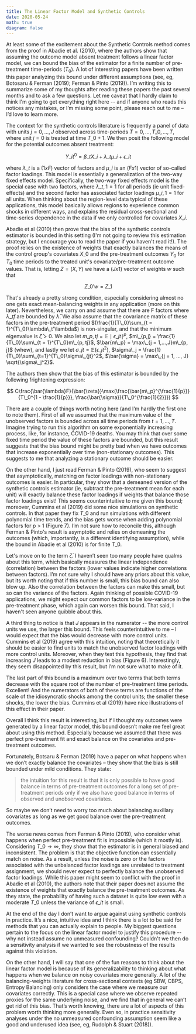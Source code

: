 ```yaml
---
title: The Linear Factor Model and Synthetic Controls
date: 2020-05-24
math: true
diagram: false
---
```

At least some of the excitement about the Synthetic Controls method comes from the proof in Abadie et al. (2010), where the authors show that assuming the outcome model absent treatment follows a linear factor model, we can bound the bias of the estimator for a finite number of pre-treatment time-periods ($T_0$). A lot of interesting papers have been written this paper analyzing this bound under different assumptions (see, eg, Botosaru & Ferman (2019); Ferman & Pinto (2019)). I’m writing this to summarize some of my thoughts after reading these papers the past several months and to ask a few questions. Let me caveat that I hardly claim to think I'm going to get everything right here -- and if anyone who reads this notices any mistakes, or I’m missing some point, please reach out to me – I’d love to learn more.

The context for the synthetic controls literature is frequently a panel of data with units $j = 0, ..., J$ observed across time-periods $T = 0, ..., T\_0, ..., T$, where unit $j = 0$ is treated at time $T\_0 + 1$. We then posit the following model for the potential outcomes absent treatment:

$$
Y\_{it}^0 = \beta\_tX\_i + \lambda\_t\mu\_i + \epsilon\_{it}
$$

where $\lambda\_t$ is a $(1 x F)$ vector of factors and $\mu\_i$ is an $(F x 1)$ vector of so-called factor loadings. This model is essentially a generalization of the two-way fixed effects model. Specifically, the two-way fixed effects model is the special case with two factors, where $\lambda\_{t, 1} = 1$ for all periods (ie unit fixed-effects) and the second factor has associated factor loadings $\mu\_{i, 1} = 1$ for all units. When thinking about the region-level data typical of these applications, this model basically allows regions to experience common shocks in different ways, and explains the residual cross-sectional and time-series dependence in the data if we only controlled for covariates $X\_i$.

Abadie et al (2010) then prove that the bias of the synthetic controls estimator is bounded in this setting (I'm not going to review this estimation strategy, but I encourage you to read the paper if you haven't read it!). The proof relies on the existence of weights that exactly balances the means of the control group's covariates $X\_0$ and the pre-treatment outcomes $Y_0$ for $T_0$ time periods to the treated unit's covariate/pre-treatment outcome values. That is, letting $Z = (X, Y)$ we have a $(J x 1)$ vector of weights $w$ such that 

$$
Z\_0'w = Z\_1
$$

That's already a pretty strong condition, especially considering almost no one gets exact mean-balancing weights in any application (more on this later). Nevertheless, we carry on and assume that there are F factors where $\lambda\_{tf}$ are bounded by $\bar{\lambda}$. We also assume that the covariance matrix of these factors in the pre-treatment period $(\frac{1}{T\_0}\sum_{t = 1}^{T\_0}\lambda\_t'\lambda$) is non-singular, and that the minimum eigenvalue is $\bar{\zeta} > 0$. We also let $m\_{p, tj} = \mathbb{E}\mid\epsilon\_{jt}\mid^p$, $m\_{p,j} = \frac{1}{T\_0}\sum\_{t = 1}^{T\_0}m\_{p, tj}$, $\bar{m\_p} = \max\_{j = 1,...,J}m\_{p, j}$ (whew), and lastly we let $\sigma\_{jt} = \mathbb{E}(\epsilon\_{jt}^2)$, $\sigma\_j = \frac{1}{T\_0}\sum\_{t=1}^{T\_0}\sigma\_{jt}^2$, $\bar{\sigma} = \max\_{j = 1, ..., J} \sqrt{\sigma\_j^2}$.

The authors then show that the bias of this estimator is bounded by the following frightening expression:

$$
C\frac{\bar{\lambda}F}{\bar{\zeta}}\max(\frac{\bar{m\_p}^{\frac{1}{p}}}{T\_0^{1 - \frac{1}{p}}}, \frac{\bar{\sigma}}{T\_0^{\frac{1}{2}}})
$$ 

There are a couple of things worth noting here (and I’m hardly the first one to note them). First of all we assumed that the maximum value of the unobserved factors is bounded across all time periods from $t = 1,..., T$. Imagine trying to run this algorithm on some exponentially increasing process, like, for instance, COVID-19 deaths. You may think that over some fixed time period the value of these factors are bounded, but this result suggests that the bias bound might be pretty bad when we have outcomes that increase exponentially over time (non-stationary outcomes). This suggests to me that analyzing a stationary outcome should be easier. 

On the other hand, I just read Ferman & Pinto (2019), who seem to suggest that asymptotically, matching on factor loadings with non-stationary outcomes is easier. In particular, they show that a demeaned version of the synthetic controls estimator (ie, subtract the pre-treatment mean for each unit) will exactly balance these factor loadings if weights that balance those factor loadings exist! This seems counterintuitive to me given this bound; moreover, Cummins et al (2019) did some nice simulations on synthetic controls. In that paper they fix $T\_0$ and run simulations with different polynomial time trends, and the bias gets worse when adding polynomial factors for p > 1 (Figure 7). I’m not sure how to reconcile this, although Ferman & Pinto's result is asymptotic and relies on demeaning the outcomes (which, importantly, is a different identifying assumption), while the bound in Abadie et al (2010) is for finite $T\_0$.

Let's move on to the term $\bar{\zeta}$. I haven’t seen too many people have qualms about this term, which basically measures the linear independence (correlation) between the factors (lower values indicate higher correlations between factors). I’m not sure why I should have any priors about this value, but its worth noting that if this number is small, this bias bound can also blow up. Also the correlation between the factors can make this small, but so can the variance of the factors. Again thinking of possible COVID-19 applications, we might expect our common factors to be low-variance in the pre-treatment phase, which again can worsen this bound. That said, I haven't seen anyone quibble about this. 

A third thing to notice is that $J$ appears in the numerator -- the more control units we use, the larger this bound. This feels counterintuitive to me – I would expect that the bias would decrease with more control units. Cummins et al (2019) agree with this intuition, noting that theoretically it should be easier to find units to match the unobserved factor loadings with more control units. Moreover, when they test this hypothesis, they find that increasing $J$ leads to a modest reduction in bias (Figure 6). Interestingly, they seem disappointed by this result, but I’m not sure what to make of it.

The last part of this bound is a maximum over two terms that both terms decrease with the square root of the number of pre-treatment time periods. Excellent! And the numerators of both of these terms are functions of the scale of the idiosyncratic shocks among the control units; the smaller these shocks, the lower the bias. Cummins et al (2019) have nice illustrations of this effect in their paper.

Overall I think this result is interesting, but if I thought my outcomes were generated by a linear factor model, this bound doesn’t make me feel great about using this method. Especially because we assumed that there was perfect pre-treatment fit and exact balance on the covariates and pre-treatment outcomes. 

Fortunately, Botsaru & Ferman (2019) have a paper on what happens when we don’t exactly balance the covariates – they show that the bias is still bounded under mild conditions. They state:

> the intuition for this result is that it is only possible to have good balance in terms of pre-treatment outcomes for a long set of  pre-treatment periods only if we also have good balance in terms of observed and unobserved covariates.

So maybe we don’t need to worry too much about balancing auxillary covariates as long as we get good balance over the pre-treatment outcomes.

The worse news comes from Ferman & Pinto (2019), who consider what happens when perfect pre-treatment fit is impossible (which it mostly is). Considering $T\_0 \to \infty$, they show that the estimator is in general biased and inconsistent. The problem is that the objective function can essentially match on noise. As a result, unless the noise is zero or the factors associated with the unbalanced factor loadings are unrelated to treatment assignment, we should never expect to perfectly balance the unobserved factor loadings. While this paper might seem to conflict with the proof in Abadie et al (2010), the authors note that their paper does not assume the existence of weights that exactly balance the pre-treatment outcomes. As they state, the probability of having such a dataset is quite low even with a moderate $T\_0$ unless the variance of $\epsilon\_{it}$ is small.

At the end of the day I don’t want to argue against using synthetic controls in practice. It’s a nice, intuitive idea and I think there is a lot to be said for methods that you can actually explain to people. My biggest questions pertain to the focus on the linear factor model to justify this procedure -- why not instead assume no unmeasured confounding? Couldn't we then do a sensitivity analysis if we wanted to see the robustness of the results against this violation.

On the other hand, I will say that one of the fun reasons to think about the linear factor model is because of its generalizability to thinking about what happens when we balance on noisy covariates more generally. A lot of the balancing-weights literature for cross-sectional contexts (eg SBW, CBPS, Entropy Balancing) only considers the case where we measure our covariates correctly. This is a special case where we observe repeated proxies for the same underlying noise, and we find that in general we can’t get rid of this bias. That’s worth knowing, there are a lot of aspects of this problem worth thinking more generally. Even so, in practice sensitivity analyses under the no unmeasured confounding assumption seem like a good and underused idea (see, eg, Rudolph & Stuart (2018)).
